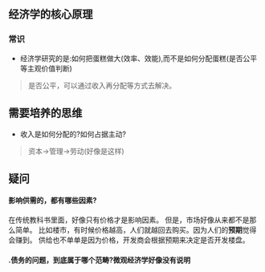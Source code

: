 ## 经济学的核心原理

### 常识
- 经济学研究的是:如何把蛋糕做大(效率、效能),而不是如何分配蛋糕(是否公平等主观价值判断)
> 是否公平，可以通过收入再分配等方式去解决。



## 需要培养的思维
- 收入是如何分配的?如何占据主动?
> 资本->管理->劳动(好像是这样)

## 疑问
#### 影响供需的，都有哪些因素?
在传统教科书里面，好像只有价格才是影响因素。
但是，市场好像从来都不是那么简单。 比如楼市，有时候价格越高，人们就越回去购买。因为人们的**预期**觉得会赚到。
供给也不单单是因为价格，开发商会根据预期来决定是否开发楼盘。

#### .债务的问题，到底属于哪个范畴?微观经济学好像没有说明
